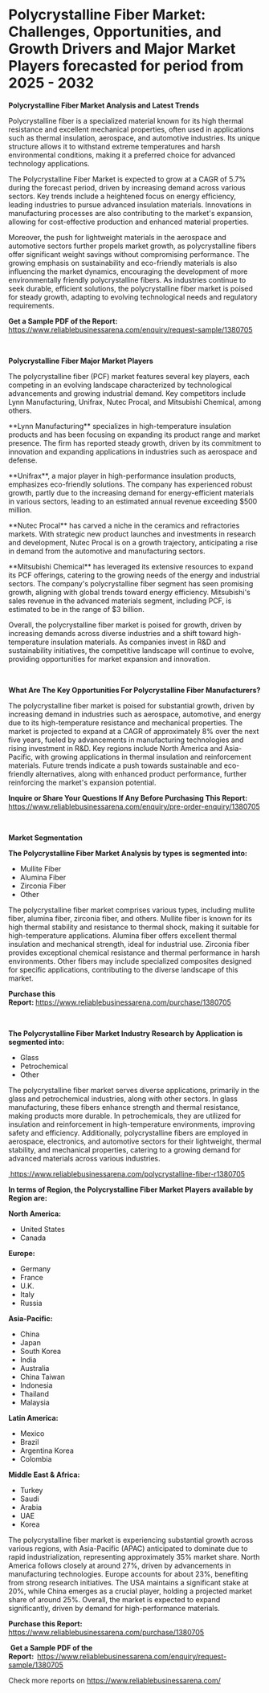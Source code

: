 <p><h1>Polycrystalline Fiber Market: Challenges, Opportunities, and Growth Drivers and Major Market Players forecasted for period from 2025 - 2032</h1></p><p><strong>Polycrystalline Fiber Market Analysis and Latest Trends</strong></p>
<p><p>Polycrystalline fiber is a specialized material known for its high thermal resistance and excellent mechanical properties, often used in applications such as thermal insulation, aerospace, and automotive industries. Its unique structure allows it to withstand extreme temperatures and harsh environmental conditions, making it a preferred choice for advanced technology applications.</p><p>The Polycrystalline Fiber Market is expected to grow at a CAGR of 5.7% during the forecast period, driven by increasing demand across various sectors. Key trends include a heightened focus on energy efficiency, leading industries to pursue advanced insulation materials. Innovations in manufacturing processes are also contributing to the market's expansion, allowing for cost-effective production and enhanced material properties.</p><p>Moreover, the push for lightweight materials in the aerospace and automotive sectors further propels market growth, as polycrystalline fibers offer significant weight savings without compromising performance. The growing emphasis on sustainability and eco-friendly materials is also influencing the market dynamics, encouraging the development of more environmentally friendly polycrystalline fibers. As industries continue to seek durable, efficient solutions, the polycrystalline fiber market is poised for steady growth, adapting to evolving technological needs and regulatory requirements.</p></p>
<p><strong>Get a Sample PDF of the Report:&nbsp;</strong> <a href="https://www.reliablebusinessarena.com/enquiry/request-sample/1380705?utm_campaign=2003&utm_medium=2&utm_source=Github&utm_content=ia&utm_term=30012025&utm_id=polycrystalline-fiber">https://www.reliablebusinessarena.com/enquiry/request-sample/1380705</a></p>
<p>&nbsp;</p>
<p><strong>Polycrystalline Fiber Major Market Players</strong></p>
<p><p>The polycrystalline fiber (PCF) market features several key players, each competing in an evolving landscape characterized by technological advancements and growing industrial demand. Key competitors include Lynn Manufacturing, Unifrax, Nutec Procal, and Mitsubishi Chemical, among others.</p><p>**Lynn Manufacturing** specializes in high-temperature insulation products and has been focusing on expanding its product range and market presence. The firm has reported steady growth, driven by its commitment to innovation and expanding applications in industries such as aerospace and defense.</p><p>**Unifrax**, a major player in high-performance insulation products, emphasizes eco-friendly solutions. The company has experienced robust growth, partly due to the increasing demand for energy-efficient materials in various sectors, leading to an estimated annual revenue exceeding $500 million.</p><p>**Nutec Procal** has carved a niche in the ceramics and refractories markets. With strategic new product launches and investments in research and development, Nutec Procal is on a growth trajectory, anticipating a rise in demand from the automotive and manufacturing sectors.</p><p>**Mitsubishi Chemical** has leveraged its extensive resources to expand its PCF offerings, catering to the growing needs of the energy and industrial sectors. The company's polycrystalline fiber segment has seen promising growth, aligning with global trends toward energy efficiency. Mitsubishi's sales revenue in the advanced materials segment, including PCF, is estimated to be in the range of $3 billion.</p><p>Overall, the polycrystalline fiber market is poised for growth, driven by increasing demands across diverse industries and a shift toward high-temperature insulation materials. As companies invest in R&D and sustainability initiatives, the competitive landscape will continue to evolve, providing opportunities for market expansion and innovation.</p></p>
<p>&nbsp;</p>
<p><strong>What Are The Key Opportunities For Polycrystalline Fiber Manufacturers?</strong></p>
<p><p>The polycrystalline fiber market is poised for substantial growth, driven by increasing demand in industries such as aerospace, automotive, and energy due to its high-temperature resistance and mechanical properties. The market is projected to expand at a CAGR of approximately 8% over the next five years, fueled by advancements in manufacturing technologies and rising investment in R&D. Key regions include North America and Asia-Pacific, with growing applications in thermal insulation and reinforcement materials. Future trends indicate a push towards sustainable and eco-friendly alternatives, along with enhanced product performance, further reinforcing the market's expansion potential.</p></p>
<p><strong>Inquire or Share Your Questions If Any Before Purchasing This Report:</strong> <a href="https://www.reliablebusinessarena.com/enquiry/pre-order-enquiry/1380705?utm_campaign=2003&utm_medium=2&utm_source=Github&utm_content=ia&utm_term=30012025&utm_id=polycrystalline-fiber">https://www.reliablebusinessarena.com/enquiry/pre-order-enquiry/1380705</a></p>
<p>&nbsp;</p>
<p><strong>Market Segmentation</strong></p>
<p><strong>The Polycrystalline Fiber Market Analysis by types is segmented into:</strong></p>
<p><ul><li>Mullite Fiber</li><li>Alumina Fiber</li><li>Zirconia Fiber</li><li>Other</li></ul></p>
<p><p>The polycrystalline fiber market comprises various types, including mullite fiber, alumina fiber, zirconia fiber, and others. Mullite fiber is known for its high thermal stability and resistance to thermal shock, making it suitable for high-temperature applications. Alumina fiber offers excellent thermal insulation and mechanical strength, ideal for industrial use. Zirconia fiber provides exceptional chemical resistance and thermal performance in harsh environments. Other fibers may include specialized composites designed for specific applications, contributing to the diverse landscape of this market.</p></p>
<p><strong>Purchase this Report:&nbsp;</strong><a href="https://www.reliablebusinessarena.com/purchase/1380705?utm_campaign=2003&utm_medium=2&utm_source=Github&utm_content=ia&utm_term=30012025&utm_id=polycrystalline-fiber">https://www.reliablebusinessarena.com/purchase/1380705</a></p>
<p>&nbsp;</p>
<p><strong>The Polycrystalline Fiber Market Industry Research by Application is segmented into:</strong></p>
<p><ul><li>Glass</li><li>Petrochemical</li><li>Other</li></ul></p>
<p><p>The polycrystalline fiber market serves diverse applications, primarily in the glass and petrochemical industries, along with other sectors. In glass manufacturing, these fibers enhance strength and thermal resistance, making products more durable. In petrochemicals, they are utilized for insulation and reinforcement in high-temperature environments, improving safety and efficiency. Additionally, polycrystalline fibers are employed in aerospace, electronics, and automotive sectors for their lightweight, thermal stability, and mechanical properties, catering to a growing demand for advanced materials across various industries.</p></p>
<p><a href="https://www.reliablebusinessarena.com/polycrystalline-fiber-r1380705?utm_campaign=2003&utm_medium=2&utm_source=Github&utm_content=ia&utm_term=30012025&utm_id=polycrystalline-fiber">&nbsp;https://www.reliablebusinessarena.com/polycrystalline-fiber-r1380705</a></p>
<p><strong>In terms of Region, the Polycrystalline Fiber Market Players available by Region are:</strong></p>
<p>
    <p> <strong> North America: </strong>
        <ul>
            <li>United States</li>
            <li>Canada</li>
        </ul>
        </p> 
    <p> <strong> Europe: </strong>
        <ul>
            <li>Germany</li>
            <li>France</li>
            <li>U.K.</li>
            <li>Italy</li>
            <li>Russia</li>
        </ul>
        </p> 
    <p> <strong> Asia-Pacific: </strong>
        <ul>
            <li>China</li>
            <li>Japan</li>
            <li>South Korea</li>
            <li>India</li>
            <li>Australia</li>
            <li>China Taiwan</li>
            <li>Indonesia</li>
            <li>Thailand</li>
            <li>Malaysia</li>
        </ul>
        </p> 
    <p> <strong> Latin America: </strong>
        <ul>
            <li>Mexico</li>
            <li>Brazil</li>
            <li>Argentina Korea</li>
            <li>Colombia</li>
        </ul>
        </p> 
    <p> <strong> Middle East & Africa: </strong>
        <ul>
            <li>Turkey</li>
            <li>Saudi</li>
            <li>Arabia</li>
            <li>UAE</li>
            <li>Korea</li>
        </ul>
    </p>
    </p>
<p><p>The polycrystalline fiber market is experiencing substantial growth across various regions, with Asia-Pacific (APAC) anticipated to dominate due to rapid industrialization, representing approximately 35% market share. North America follows closely at around 27%, driven by advancements in manufacturing technologies. Europe accounts for about 23%, benefiting from strong research initiatives. The USA maintains a significant stake at 20%, while China emerges as a crucial player, holding a projected market share of around 25%. Overall, the market is expected to expand significantly, driven by demand for high-performance materials.</p></p>
<p><strong>Purchase this Report: </strong><a href="https://www.reliablebusinessarena.com/purchase/1380705?utm_campaign=2003&utm_medium=2&utm_source=Github&utm_content=ia&utm_term=30012025&utm_id=polycrystalline-fiber">https://www.reliablebusinessarena.com/purchase/1380705</a></p>
<p>&nbsp;<strong>Get a Sample PDF of the Report:&nbsp;&nbsp;</strong><a href="https://www.reliablebusinessarena.com/enquiry/request-sample/1380705?utm_campaign=2003&utm_medium=2&utm_source=Github&utm_content=ia&utm_term=30012025&utm_id=polycrystalline-fiber">https://www.reliablebusinessarena.com/enquiry/request-sample/1380705</a></p>
<p><strong></strong></p>
<p>Check more reports on <a href="https://www.reliablebusinessarena.com/?utm_campaign=2003&utm_medium=2&utm_source=Github&utm_content=ia&utm_term=30012025&utm_id=polycrystalline-fiber">https://www.reliablebusinessarena.com/</a></p>